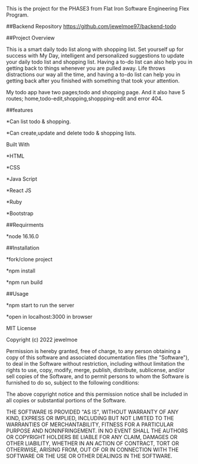 This is the project for the PHASE3 from Flat Iron Software Engineering Flex Program.

##Backend Repository
https://github.com/jewelmoe97/backend-todo


##Project Overview

This is a smart daily todo list along with shopping list.
Set yourself up for success with My Day, intelligent and personalized suggestions to update your daily  todo list and shopping list. Having a to-do list can also help you in getting back to things whenever you are pulled away. Life throws distractions our way all the time, and having a to-do list can help you in getting back after you finished with something that took your attention.

My todo app have two pages;todo and shopping page.
And it also have 5 routes; home,todo-edit,shopping,shoppping-edit and error 404.



##features

*Can list todo & shopping.

*Can create,update and delete todo & shopping lists.

Built With

*HTML

*CSS

*Java Script

*React JS

*Ruby

*Bootstrap

##Requirments

*node 16.16.0

##Installation

*fork/clone project

*npm install

*npm run build

##Usage

*npm start to run the server

*open in localhost:3000 in browser

MIT License

Copyright (c) 2022 jewelmoe

Permission is hereby granted, free of charge, to any person obtaining a copy of this software and associated documentation files (the "Software"), to deal in the Software without restriction, including without limitation the rights to use, copy, modify, merge, publish, distribute, sublicense, and/or sell copies of the Software, and to permit persons to whom the Software is furnished to do so, subject to the following conditions:

The above copyright notice and this permission notice shall be included in all copies or substantial portions of the Software.

THE SOFTWARE IS PROVIDED "AS IS", WITHOUT WARRANTY OF ANY KIND, EXPRESS OR IMPLIED, INCLUDING BUT NOT LIMITED TO THE WARRANTIES OF MERCHANTABILITY, FITNESS FOR A PARTICULAR PURPOSE AND NONINFRINGEMENT. IN NO EVENT SHALL THE AUTHORS OR COPYRIGHT HOLDERS BE LIABLE FOR ANY CLAIM, DAMAGES OR OTHER LIABILITY, WHETHER IN AN ACTION OF CONTRACT, TORT OR OTHERWISE, ARISING FROM, OUT OF OR IN CONNECTION WITH THE SOFTWARE OR THE USE OR OTHER DEALINGS IN THE SOFTWARE.












































